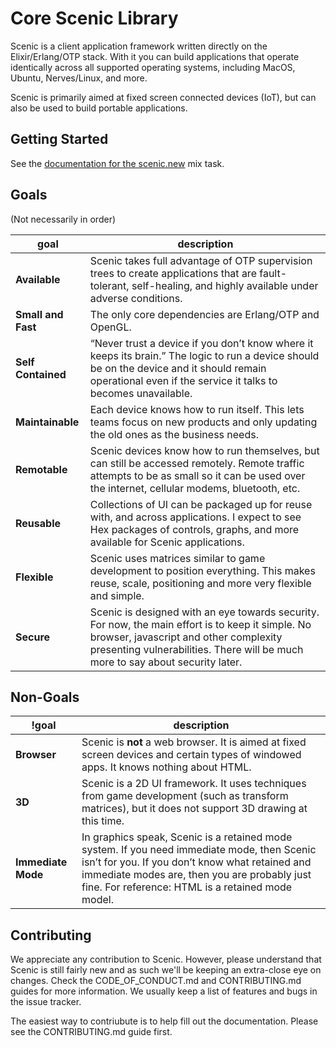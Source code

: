 # Core Scenic Library

Scenic is a client application framework written directly on the Elixir/Erlang/OTP stack. With it you can build applications that operate identically across all supported operating systems, including MacOS, Ubuntu, Nerves/Linux, and more.

Scenic is primarily aimed at fixed screen connected devices (IoT), but can also be used to build portable applications.


## Getting Started

See the [documentation for the scenic.new](https://github.com/boydm/scenic_new) mix task.

## Goals
(Not necessarily in order)

goal | description
--- | ---
**Available** | Scenic takes full advantage of OTP supervision trees to create applications that are fault-tolerant, self-healing, and highly available under adverse conditions.
**Small and Fast** | The only core dependencies are Erlang/OTP and OpenGL.
**Self Contained** | “Never trust a device if you don’t know where it keeps its brain.” The logic to run a device should be on the device and it should remain operational even if the service it talks to becomes unavailable.
**Maintainable** | Each device knows how to run itself. This lets teams focus on new products and only updating the old ones as the business needs.
**Remotable** | Scenic devices know how to run themselves, but can still be accessed remotely. Remote traffic attempts to be as small so it can be used over the internet, cellular modems, bluetooth, etc.
**Reusable** | Collections of UI can be packaged up for reuse with, and across applications. I expect to see Hex packages of controls, graphs, and more available for Scenic applications.
**Flexible** | Scenic uses matrices similar to game development  to position everything. This makes reuse, scale, positioning and more very flexible and simple.
**Secure** | Scenic is designed with an eye towards security. For now, the main effort is to keep it simple. No browser, javascript and other complexity presenting vulnerabilities. There will be much more to say about security later.


## Non-Goals

!goal | description
--- | ---
**Browser** | Scenic is **not** a web browser. It is aimed at fixed screen devices and certain types of windowed apps. It knows nothing about HTML.
**3D** | Scenic is a 2D UI framework. It uses techniques from game development (such as transform matrices), but it does not support 3D drawing at this time.
**Immediate Mode** | In graphics speak, Scenic is a retained mode system. If you need immediate mode, then Scenic isn’t for you. If you don’t know what retained and immediate modes are, then you are probably just fine. For reference: HTML is a retained mode model.

## Contributing
We appreciate any contribution to Scenic. However, please understand that Scenic is still fairly new and as such we'll be keeping an extra-close eye on changes. Check the CODE_OF_CONDUCT.md and CONTRIBUTING.md guides for more information. We usually keep a list of features and bugs in the issue tracker.

The easiest way to contriubute is to help fill out the documentation. Please see the CONTRIBUTING.md guide first.


